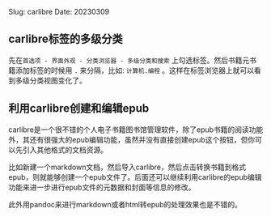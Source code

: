 Slug: carlibre
Date: 20230309


## carlibre标签的多级分类
先在`首选项 - 界面外观 - 分类浏览器 - 多级分类和搜索` 上勾选标签。然后书籍元书籍添加标签的时候用 `.` 来分隔，比如: `计算机.编程` 。这样在标签浏览器上就可以看到多级分类视图变化了。



## 利用carlibre创建和编辑epub
carlibre是一个很不错的个人电子书籍图书馆管理软件，除了epub书籍的阅读功能外，其还有很强大的epub编辑功能，虽然并没有直接创建epub这个按钮，但你可以先引入其他格式的文档资源。

比如新建一个markdown文档，然后导入carlibre，然后点击转换书籍到格式epub，则就能够创建一个epub文件了。后面还可以继续利用carlibre的epub编辑功能来进一步进行epub文件的元数据和封面等信息的修改。

此外用pandoc来进行markdown或者html转epub的处理效果也是不错的。
